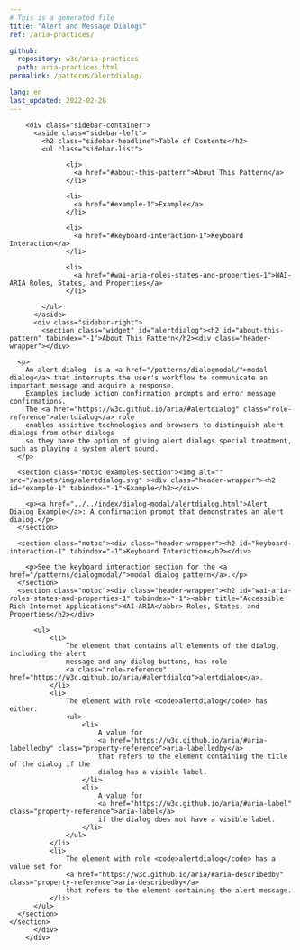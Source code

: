 ```yaml
---
# This is a generated file
title: "Alert and Message Dialogs"
ref: /aria-practices/

github:
  repository: w3c/aria-practices
  path: aria-practices.html
permalink: /patterns/alertdialog/

lang: en
last_updated: 2022-02-28
---
```



<link rel="stylesheet" href="/assets/styles.css">
<!-- Code highlighting styles -->
<link rel="stylesheet" href="/index/css/github.css">

<div>

        <div class="sidebar-container">
          <aside class="sidebar-left">
            <h2 class="sidebar-headline">Table of Contents</h2>
            <ul class="sidebar-list">
              
                  <li>
                    <a href="#about-this-pattern">About This Pattern</a>
                  </li>
                 
                  <li>
                    <a href="#example-1">Example</a>
                  </li>
                 
                  <li>
                    <a href="#keyboard-interaction-1">Keyboard Interaction</a>
                  </li>
                 
                  <li>
                    <a href="#wai-aria-roles-states-and-properties-1">WAI-ARIA Roles, States, and Properties</a>
                  </li>
                
            </ul>
          </aside>
          <div class="sidebar-right">
            <section class="widget" id="alertdialog"><h2 id="about-this-pattern" tabindex="-1">About This Pattern</h2><div class="header-wrapper"></div>
      
      <p>
        An alert dialog  is a <a href="/patterns/dialogmodal/">modal dialog</a> that interrupts the user's workflow to communicate an important message and acquire a response.
        Examples include action confirmation prompts and error message confirmations.
        The <a href="https://w3c.github.io/aria/#alertdialog" class="role-reference">alertdialog</a> role
        enables assistive technologies and browsers to distinguish alert dialogs from other dialogs
        so they have the option of giving alert dialogs special treatment, such as playing a system alert sound.
      </p>

      <section class="notoc examples-section"><img alt="" src="/assets/img/alertdialog.svg" ><div class="header-wrapper"><h2 id="example-1" tabindex="-1">Example</h2></div>
        
        <p><a href="../../index/dialog-modal/alertdialog.html">Alert Dialog Example</a>: A confirmation prompt that demonstrates an alert dialog.</p>
      </section>

      <section class="notoc"><div class="header-wrapper"><h2 id="keyboard-interaction-1" tabindex="-1">Keyboard Interaction</h2></div>
        
        <p>See the keyboard interaction section for the <a href="/patterns/dialogmodal/">modal dialog pattern</a>.</p>
      </section>
      <section class="notoc"><div class="header-wrapper"><h2 id="wai-aria-roles-states-and-properties-1" tabindex="-1"><abbr title="Accessible Rich Internet Applications">WAI-ARIA</abbr> Roles, States, and Properties</h2></div>
          
          <ul>
              <li>
                  The element that contains all elements of the dialog, including the alert
                  message and any dialog buttons, has role
                  <a class="role-reference" href="https://w3c.github.io/aria/#alertdialog">alertdialog</a>.
              </li>
              <li>
                  The element with role <code>alertdialog</code> has either:
                  <ul>
                      <li>
                          A value for
                          <a href="https://w3c.github.io/aria/#aria-labelledby" class="property-reference">aria-labelledby</a>
                          that refers to the element containing the title of the dialog if the
                          dialog has a visible label.
                      </li>
                      <li>
                          A value for
                          <a href="https://w3c.github.io/aria/#aria-label" class="property-reference">aria-label</a>
                          if the dialog does not have a visible label.
                      </li>
                  </ul>
              </li>
              <li>
                  The element with role <code>alertdialog</code> has a value set for
                  <a href="https://w3c.github.io/aria/#aria-describedby" class="property-reference">aria-describedby</a>
                  that refers to the element containing the alert message.
              </li>
          </ul>
      </section>
    </section>
          </div>
        </div>
      
</div>
<script>
  var SkipToConfig = {
    settings: {
      skipTo: {
        displayOption: 'popup',
        attachElement: '#site-header',
        colorTheme: 'aria'
      }
    }
  };
</script>
<script src="/assets/skipto.min.js"></script>
